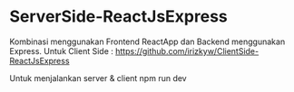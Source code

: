 # ServerSide-ReactJsExpress
Kombinasi menggunakan Frontend ReactApp dan Backend menggunakan Express. Untuk Client Side : https://github.com/irizkyw/ClientSide-ReactJsExpress

Untuk menjalankan server & client
npm run dev
